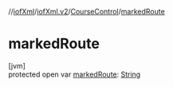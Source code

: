 //[iofXml](../../../index.md)/[iofXml.v2](../index.md)/[CourseControl](index.md)/[markedRoute](marked-route.md)

# markedRoute

[jvm]\
protected open var [markedRoute](marked-route.md): [String](https://docs.oracle.com/javase/8/docs/api/java/lang/String.html)
